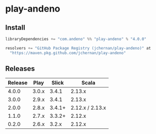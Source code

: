 # play-andeno

## Install

```scala
libraryDependencies += "com.andeno" %% "play-andeno" % "4.0.0"

resolvers += "GitHub Package Registry (jchernan/play-andeno)" at
  "https://maven.pkg.github.com/jchernan/play-andeno"
```

## Releases

| Release | Play  | Slick | Scala  |
|---------|-------|-------|--------|
| 4.0.0   | 3.0.x | 3.4.1 | 2.13.x |
| 3.0.0   | 2.9.x | 3.4.1 | 2.13.x |
| 2.0.0   | 2.8.x | 3.4.1+ | 2.12.x / 2.13.x |
| 1.1.0   | 2.7.x | 3.3.2+ | 2.12.x |
| 0.2.0   | 2.6.x | 3.2.x | 2.12.x |
